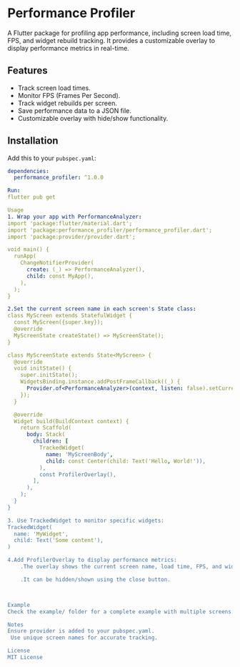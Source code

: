 # Performance Profiler

A Flutter package for profiling app performance, including screen load time, FPS, and widget rebuild tracking. It provides a customizable overlay to display performance metrics in real-time.

## Features
- Track screen load times.
- Monitor FPS (Frames Per Second).
- Track widget rebuilds per screen.
- Save performance data to a JSON file.
- Customizable overlay with hide/show functionality.

## Installation
Add this to your `pubspec.yaml`:
```yaml
dependencies:
  performance_profiler: ^1.0.0

Run:
flutter pub get

Usage
1. Wrap your app with PerformanceAnalyzer:
import 'package:flutter/material.dart';
import 'package:performance_profiler/performance_profiler.dart';
import 'package:provider/provider.dart';

void main() {
  runApp(
    ChangeNotifierProvider(
      create: (_) => PerformanceAnalyzer(),
      child: const MyApp(),
    ),
  );
}

2.Set the current screen name in each screen's State class:
class MyScreen extends StatefulWidget {
  const MyScreen({super.key});
  @override
  MyScreenState createState() => MyScreenState();
}

class MyScreenState extends State<MyScreen> {
  @override
  void initState() {
    super.initState();
    WidgetsBinding.instance.addPostFrameCallback((_) {
      Provider.of<PerformanceAnalyzer>(context, listen: false).setCurrentScreen('MyScreen');
    });
  }

  @override
  Widget build(BuildContext context) {
    return Scaffold(
      body: Stack(
        children: [
          TrackedWidget(
            name: 'MyScreenBody',
            child: const Center(child: Text('Hello, World!')),
          ),
          const ProfilerOverlay(),
        ],
      ),
    );
  }
}

3. Use TrackedWidget to monitor specific widgets:
TrackedWidget(
  name: 'MyWidget',
  child: Text('Some content'),
)

4.Add ProfilerOverlay to display performance metrics:
    .The overlay shows the current screen name, load time, FPS, and widget rebuild counts.

    .It can be hidden/shown using the close button.



Example
Check the example/ folder for a complete example with multiple screens.

Notes
Ensure provider is added to your pubspec.yaml.
 Use unique screen names for accurate tracking.

License
MIT License